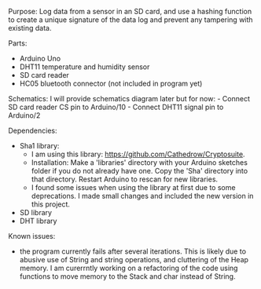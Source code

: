 Purpose: 
  Log data from a sensor in an SD card, and use a hashing function to create a unique signature of the data log and prevent any tampering with existing data. 
  
Parts: 
- Arduino Uno
- DHT11 temperature and humidity sensor 
- SD card reader 
- HC05 bluetooth connector (not included in program yet)

Schematics: 
  I will provide schematics diagram later but for now: 
    - Connect SD card reader CS pin to Arduino/10
    - Connect DHT11 signal pin to Arduino/2

Dependencies: 
- Sha1 library: 
  - I am using this library: https://github.com/Cathedrow/Cryptosuite. 
  - Installation: 
    Make a 'libraries' directory with your Arduino sketches folder if you do not already have one.
    Copy the 'Sha' directory into that directory.
    Restart Arduino to rescan for new libraries.
  - I found some issues when using the library at first due to some deprecations. 
    I made small changes and included the new version in this project. 
- SD library 
- DHT library 

Known issues: 
- the program currently fails after several iterations. This is likely due to abusive use of String and string operations, 
  and cluttering of the Heap memory. I am curerrntly working on a refactoring of the code using functions to move memory to the Stack and char instead of String.

